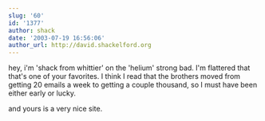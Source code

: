 ```yaml
---
slug: '60'
id: '1377'
author: shack
date: '2003-07-19 16:56:06'
author_url: http://david.shackelford.org
---
```

hey, i'm 'shack from whittier' on the 'helium' strong bad. I'm flattered that that's one of your favorites. I think I read that the brothers moved from getting 20 emails a week to getting a couple thousand, so I must have been either early or lucky.

and yours is a very nice site.
